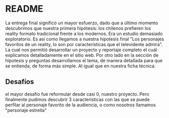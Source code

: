 # README
La entrega final significó un mayor esfuerzo, dado que a último momento descubrimos que nuestra primera hipótesis: los chilenos prefieren los reality formato tradicional frente a los modernos. Era un estudio demasiado exploratorio. 
Es así como llegamos a nuestra hipotesis final "Los personajes favoritos de un reality, lo son por características que el televidente admira". La cual nos permitió desarrollar un proyecto y reportaje completo el cuál explicamos detalladamente en el sitio web.
Por otro lado en la sección de hipotesis y preguntas desarrollamos el tema, de manera detallada para que se entienda, de forma más simple. Al igual que en nuestra ficha técnica. 

## Desafíos

el mayor desafío fue reformular desde casi 0, nuestro proyecto. Pero finalmente pudimos descubrir 3 características con las que se puede perfilar al personaje favorito de la audiencia, o como nosotros llamamos "personaje estrella"